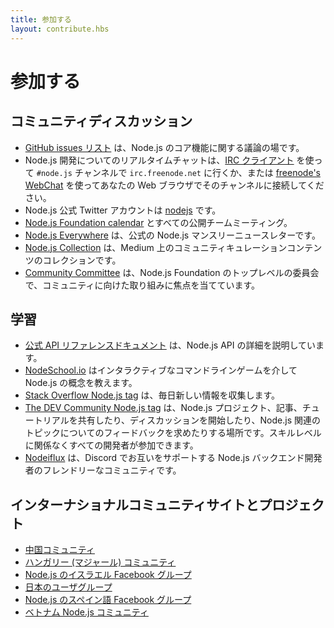 ```yaml
---
title: 参加する
layout: contribute.hbs
---
```


<!--
# Get Involved

## Community Discussion

* The [GitHub issues list](https://github.com/nodejs/node/issues) is the place for discussion of Node.js core features.
* For real-time chat about Node.js development go to `irc.freenode.net` in the `#node.js` channel with an [IRC client](https://en.wikipedia.org/wiki/Comparison_of_Internet_Relay_Chat_clients) or connect in your web browser to the channel using [freenode's WebChat](https://webchat.freenode.net/#node.js).
* The official Node.js Twitter account is [nodejs](https://twitter.com/nodejs).
* The [Node.js Foundation calendar](https://nodejs.org/calendar) with all public team meetings.
* [Node.js Everywhere](https://newsletter.nodejs.org) is the official Node.js Monthly Newsletter.
* [Node.js Collection](https://medium.com/the-node-js-collection) is a collection of community-curated content on Medium.
* The [Community Committee](https://github.com/nodejs/community-committee) is a top-level committee in the Node.js Foundation focused on community-facing efforts.

-->

# 参加する

## コミュニティディスカッション

* [GitHub issues リスト](https://github.com/nodejs/node/issues) は、Node.js のコア機能に関する議論の場です。
* Node.js 開発についてのリアルタイムチャットは、[IRC クライアント](https://en.wikipedia.org/wiki/Comparison_of_Internet_Relay_Chat_clients) を使って `#node.js` チャンネルで `irc.freenode.net` に行くか、または [freenode's WebChat](https://webchat.freenode.net/#node.js) を使ってあなたの Web ブラウザでそのチャンネルに接続してください。
* Node.js 公式 Twitter アカウントは [nodejs](https://twitter.com/nodejs) です。
* [Node.js Foundation calendar](https://nodejs.org/calendar) とすべての公開チームミーティング。
* [Node.js Everywhere](https://newsletter.nodejs.org) は、公式の Node.js マンスリーニュースレターです。
* [Node.js Collection](https://medium.com/the-node-js-collection) は、Medium 上のコミュニティキュレーションコンテンツのコレクションです。
* [Community Committee](https://github.com/nodejs/community-committee) は、Node.js Foundation のトップレベルの委員会で、コミュニティに向けた取り組みに焦点を当てています。

<!--
## Learning

* [Official API reference documentation](https://nodejs.org/api/) details the Node.js API.
* [NodeSchool.io](https://nodeschool.io/) will teach you Node.js concepts via interactive command-line games.
* [Stack Overflow Node.js tag](https://stackoverflow.com/questions/tagged/node.js) collects new information every day.
* [The DEV Community Node.js tag](https://dev.to/t/node) is a place to share Node.js projects, articles and tutorials as well as start discussions and ask for feedback on Node.js-related topics. Developers of all skill-levels are welcome to take part.
* [Nodeiflux](https://discordapp.com/invite/vUsrbjd) is a friendly community of Node.js backend developers supporting each other on Discord.

-->

## 学習

* [公式 API リファレンスドキュメント](https://nodejs.org/api/) は、Node.js API の詳細を説明しています。
* [NodeSchool.io](https://nodeschool.io/) はインタラクティブなコマンドラインゲームを介して Node.js の概念を教えます。
* [Stack Overflow Node.js tag](https://stackoverflow.com/questions/tagged/node.js) は、毎日新しい情報を収集します。
* [The DEV Community Node.js tag](https://dev.to/t/node) は、Node.js プロジェクト、記事、チュートリアルを共有したり、ディスカッションを開始したり、Node.js 関連のトピックについてのフィードバックを求めたりする場所です。スキルレベルに関係なくすべての開発者が参加できます。
* [Nodeiflux](https://discordapp.com/invite/vUsrbjd) は、Discord でお互いをサポートする Node.js バックエンド開発者のフレンドリーなコミュニティです。

<!--
## International community sites and projects

* [Chinese community](https://cnodejs.org/)
* [French Google+ Community of Node.js users](https://plus.google.com/communities/113346206415381691435)
* [Hungarian (Magyar) community](https://nodehun.blogspot.com/)
* [Israeli Facebook group for Node.js](https://www.facebook.com/groups/node.il/)
* [Japanese user group](https://nodejs.jp/)
* [Spanish language Facebook group for Node.js](https://www.facebook.com/groups/node.es/)
* [Vietnamese Node.js community](https://www.facebook.com/nodejs.vn/)

-->

## インターナショナルコミュニティサイトとプロジェクト

* [中国コミュニティ](https://cnodejs.org/)
* [ハンガリー (マジャール) コミュニティ](https://nodehun.blogspot.com/)
* [Node.js のイスラエル Facebook グループ](https://www.facebook.com/groups/node.il/)
* [日本のユーザグループ](https://nodejs.jp/)
* [Node.js のスペイン語 Facebook グループ](https://www.facebook.com/groups/node.es/)
* [ベトナム Node.js コミュニティ](https://www.facebook.com/nodejs.vn/)
